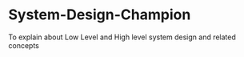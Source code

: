 # System-Design-Champion
To explain about Low Level and High level system design and related concepts
